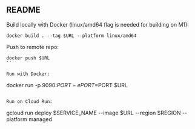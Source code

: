 README
-------------
Build locally with Docker (linux/amd64 flag is needed for building on M1):
```
docker build . --tag $URL --platform linux/amd64
```

Push to remote repo:
```
docker push $URL
``

Run with Docker:
```
docker run -p 9090:$PORT -e PORT=$PORT $URL
```

Run on Cloud Run:
```
gcloud run deploy $SERVICE_NAME --image $URL --region $REGION --platform managed
```
